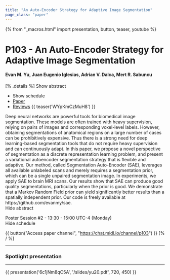 ```yaml
---
title: "An Auto-Encoder Strategy for Adaptive Image Segmentation"
page_class: "paper"
---
```


{% from "_macros.html" import presentation, button, teaser, youtube %}

# P103 - An Auto-Encoder Strategy for Adaptive Image Segmentation

#### Evan M. Yu, Juan Eugenio Iglesias, Adrian V. Dalca, Mert R. Sabuncu

[% .details %]
<a class="toggle_visibility" data-selector=".abstract" data-level="3">Show abstract</a>
- <a class="toggle_visibility" data-selector=".schedule" data-level="3">Show schedule</a>
- <a href="https://openreview.net/pdf?id=J1-4vNudWo">Paper</a>
- <a href="https://openreview.net/forum?id=J1-4vNudWo">Reviews</a>
{{ teaser('WYpKmCzMuH8') }}

<p>
    <span class="abstract">
        Deep neural networks are powerful tools for biomedical image segmentation. These models are often trained with heavy supervision, relying on pairs of images and corresponding voxel-level labels. However, obtaining segmentations of anatomical regions on a large number of cases can be prohibitively expensive. Thus there is a strong need for deep learning-based segmentation tools that do not require heavy supervision and can continuously adapt. In this paper, we propose a novel perspective of segmentation as a discrete representation learning problem, and present a variational autoencoder segmentation strategy that is flexible and adaptive. Our method, called Segmentation Auto-Encoder (SAE), leverages all available unlabeled scans and merely requires a segmentation prior, which can be a single unpaired segmentation image. In experiments, we apply SAE to brain MRI scans. Our results show that SAE can produce good quality segmentations, particularly when the prior is good. We demonstrate that a Markov Random Field prior can yield significantly better results than a spatially independent prior. Our code is freely available at https://github.com/evanmy/sae. 
        <br>
        <span class="actions"><a class="toggle_visibility" data-level="2">Hide abstract</a></span>
    </span>
</p>

<p>
    <span class="schedule">
        Poster Session #2  - 13:30 - 15:00 UTC-4 (Monday)
        <br>
        <span class="actions"><a class="toggle_visibility" data-level="2">Hide schedule</a></span>
    </span>
</p>

{{ button("Access paper channel", "https://chat.midl.io/channel/p103") }}
[% / %]

---


### Spotlight presentation

---

{{ presentation('6c1jNm8qC5A', '/slides/yu20.pdf', 720, 450) }}